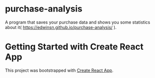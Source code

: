 # purchase-analysis

A program that saves your purchase data and shows you some statistics about it( https://edwinsn.github.io/purchase-analysis/ ).

# Getting Started with Create React App

This project was bootstrapped with [Create React App](https://purchase-analysis-23370.web.app/).
